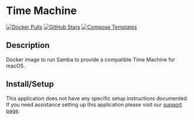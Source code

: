 # Time Machine

[![Docker Pulls](https://img.shields.io/docker/pulls/mbentley/timemachine?style=flat-square&color=607D8B&label=docker%20pulls&logo=docker)](https://hub.docker.com/r/mbentley/timemachine)
[![GitHub Stars](https://img.shields.io/github/stars/mbentley/docker-timemachine?style=flat-square&color=607D8B&label=github%20stars&logo=github)](https://github.com/mbentley/docker-timemachine)
[![Compose Templates](https://img.shields.io/static/v1?style=flat-square&color=607D8B&label=compose&message=templates)](https://github.com/GhostWriters/DockSTARTer/tree/master/compose/.apps/timemachine)

## Description

Docker image to run Samba to provide a compatible Time Machine for macOS.

## Install/Setup

This application does not have any specific setup instructions documented. If
you need assistance setting up this application please visit our
[support page](https://dockstarter.com/basics/support/).
